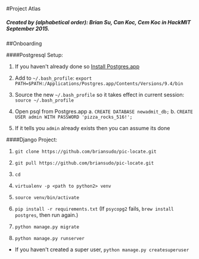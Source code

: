 #Project Atlas

##### Created by (alphabetical order): Brian Su, Can Koc, Cem Koc in HackMIT September 2015.

##Onboarding

####Postgresql Setup:

1. If you haven't already done so [Install Postgres.app](http://postgresapp.com)

2. Add to `~/.bash_profile`:
    `export PATH=$PATH:/Applications/Postgres.app/Contents/Versions/9.4/bin`

3. Source the new `~/.bash_profile` so it takes effect in current session:
    `source ~/.bash_profile`

4. Open psql from Postgres.app
    a. `CREATE DATABASE newadmit_db;`
    b. `CREATE USER admin WITH PASSWORD 'pizza_rocks_516!';`

5. If it tells you `admin` already exists then you can assume its done

####Django Project:
1. `git clone https://github.com/briansudo/pic-locate.git`
2. `git pull https://github.com/briansudo/pic-locate.git`

3. `cd`

4. `virtualenv -p <path to python2> venv`

5. `source venv/bin/activate`

6. `pip install -r requirements.txt`
    (If `psycopg2` fails, `brew install postgres`, then run again.)

7. `python manage.py migrate`

8. `python manage.py runserver`

* If you haven't created a super user, `python manage.py createsuperuser`
